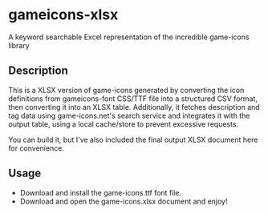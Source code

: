 # gameicons-xlsx

A keyword searchable Excel representation of the incredible game-icons library

## Description

This is a XLSX version of game-icons generated by converting the icon definitions from gameicons-font CSS/TTF file into a structured CSV format, then converting it into an XLSX table. Additionally, it fetches description and tag data using game-icons.net's search service and integrates it with the output table, using a local cache/store to prevent excessive requests.

You can build it, but I've also included the final output XLSX document here for convenience.

## Usage

- Download and install the game-icons.ttf font file.
- Download and open the game-icons.xlsx document and enjoy!
